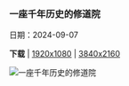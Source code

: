 ### 一座千年历史的修道院

日期：2024-09-07

**下载**  |  [1920x1080](https://cn.bing.com/th?id=OHR.Canigou_ZH-CN6145410455_1920x1080.jpg)  |  [3840x2160](https://cn.bing.com/th?id=OHR.Canigou_ZH-CN6145410455_UHD.jpg)

![一座千年历史的修道院](https://cn.bing.com/th?id=OHR.Canigou_ZH-CN6145410455_1920x1080.jpg "加泰罗尼亚北部的圣马丁杜卡尼古修道院 ，法国 (© Cyril Gosselin/Getty Images)")

